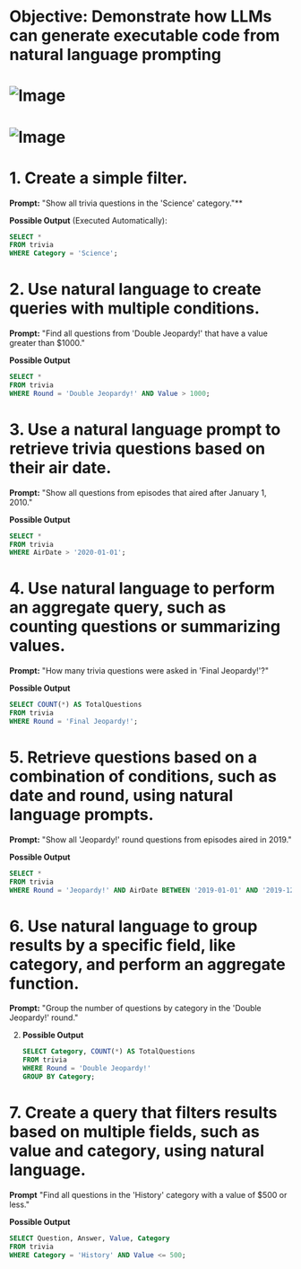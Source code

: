 # Objective: Demonstrate how LLMs can generate executable code from natural language prompting

# ![Image](slides/Slide24.JPG)
# ![Image](slides/Slide25.JPG)

# **1. Create a simple filter.** 

**Prompt:** "Show all trivia questions in the 'Science' category."**

**Possible Output** (Executed Automatically):
   ```sql
   SELECT *
   FROM trivia
   WHERE Category = 'Science';
   ```

# **2. Use natural language to create queries with multiple conditions.**

**Prompt:** "Find all questions from 'Double Jeopardy!' that have a value greater than $1000."

**Possible Output**
   ```sql
   SELECT *
   FROM trivia
   WHERE Round = 'Double Jeopardy!' AND Value > 1000;
   ```

# **3. Use a natural language prompt to retrieve trivia questions based on their air date.**

**Prompt:** "Show all questions from episodes that aired after January 1, 2010."

**Possible Output**
   ```sql
   SELECT *
   FROM trivia
   WHERE AirDate > '2020-01-01';
   ```

# **4. Use natural language to perform an aggregate query, such as counting questions or summarizing values.**

**Prompt:** "How many trivia questions were asked in 'Final Jeopardy!'?"

**Possible Output**
   ```sql
   SELECT COUNT(*) AS TotalQuestions
   FROM trivia
   WHERE Round = 'Final Jeopardy!';
   ```

# **5. Retrieve questions based on a combination of conditions, such as date and round, using natural language prompts.**

**Prompt:** "Show all 'Jeopardy!' round questions from episodes aired in 2019."

**Possible Output**
   ```sql
   SELECT *
   FROM trivia
   WHERE Round = 'Jeopardy!' AND AirDate BETWEEN '2019-01-01' AND '2019-12-31';
   ```

# **6. Use natural language to group results by a specific field, like category, and perform an aggregate function.**

**Prompt:** "Group the number of questions by category in the 'Double Jeopardy!' round."

2. **Possible Output**
   ```sql
   SELECT Category, COUNT(*) AS TotalQuestions
   FROM trivia
   WHERE Round = 'Double Jeopardy!'
   GROUP BY Category;
   ```

# **7. Create a query that filters results based on multiple fields, such as value and category, using natural language.**

**Prompt** "Find all questions in the 'History' category with a value of $500 or less."

**Possible Output**
   ```sql
   SELECT Question, Answer, Value, Category
   FROM trivia
   WHERE Category = 'History' AND Value <= 500;
   ```
